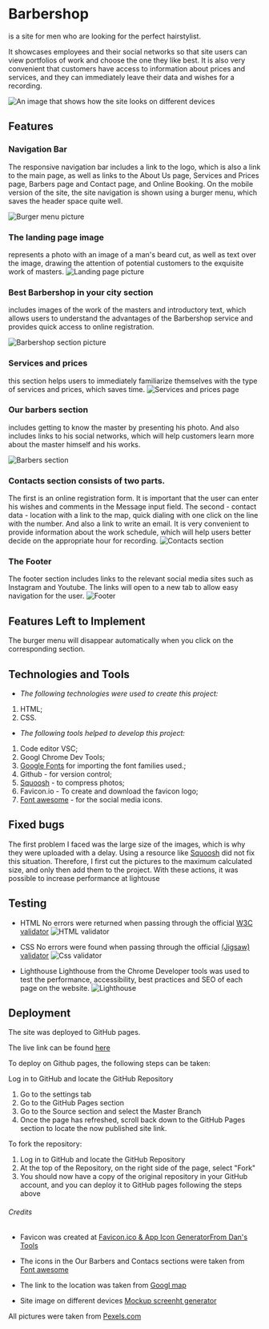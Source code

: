 # Barbershop

is a site for men who are looking for the perfect hairstylist.

It showcases employees and their social networks so that site users can view portfolios of work and choose the one they like best. It is also very convenient that customers have access to information about prices and services, and they can immediately leave their data and wishes for a recording.

![An image that shows how the site looks on different devices](<./doc/readmecontent/Site image.png>)

## Features

### Navigation Bar

The responsive navigation bar includes a link to the logo, which is also a link to the main page, as well as links to the About Us page, Services and Prices page, Barbers page and Contact page, and Online Booking. On the mobile version of the site, the site navigation is shown using a burger menu, which saves the header space quite well.

![Burger menu picture](./doc/readmecontent/burger-menu.png)

### The landing page image

represents a photo with an image of a man's beard cut, as well as text over the image, drawing the attention of potential customers to the exquisite work of masters.
![Landing page picture](./doc/readmecontent/langingpage.png)

### Best Barbershop in your city section

includes images of the work of the masters and introductory text, which allows users to understand the advantages of the Barbershop service and provides quick access to online registration.

![Barbershop section picture](<./doc/readmecontent/Barbershop section.png>)

### Services and prices

this section helps users to immediately familiarize themselves with the type of services and prices, which saves time.
![Services and prices page](./doc/readmecontent/servises.png)

### Our barbers section

includes getting to know the master by presenting his photo. And also includes links to his social networks, which will help customers learn more about the master himself and his works.

![Barbers section](./doc/readmecontent/barbers.png)

### Contacts section consists of two parts.

The first is an online registration form. It is important that the user can enter his wishes and comments in the Message input field.
The second - contact data - location with a link to the map, quick dialing with one click on the line with the number. And also a link to write an email.
It is very convenient to provide information about the work schedule, which will help users better decide on the appropriate hour for recording.
![Contacts section](./doc/readmecontent/contacts.png)

### The Footer

The footer section includes links to the relevant social media sites such as Instagram and Youtube. The links will open to a new tab to allow easy navigation for the user.
![Footer](./doc/readmecontent/footer.png)

## Features Left to Implement

The burger menu will disappear automatically when you click on the corresponding section.

## Technologies and Tools

- _The following technologies were used to create this project:_

1. HTML;
2. CSS.

- _The following tools helped to develop this project:_

1. Code editor VSC;
2. Googl Chrome Dev Tools;
3. [Google Fonts](https://fonts.google.com/) for importing the font families used.;
4. Github - for version control;
5. [Squoosh](https://squoosh.app/) - to compress photos;
6. Favicon.io - To create and download the favicon logo;
7. [Font awesome](https://fontawesome.com/) - for the social media icons.

## Fixed bugs

The first problem I faced was the large size of the images, which is why they were uploaded with a delay. Using a resource like [Squoosh](https://squoosh.app/) did not fix this situation. Therefore, I first cut the pictures to the maximum calculated size, and only then add them to the project. With these actions, it was possible to increase performance at lightouse

## Testing

- HTML
  No errors were returned when passing through the official [W3C validator](https://validator.w3.org/#validate_by_input)
  ![HTML validator](./doc/readmecontent/HTML%20validator.png)

- CSS
  No errors were found when passing through the official [(Jigsaw) validator](https://jigsaw.w3.org/css-validator/#validate_by_input)
  ![Css validator](./doc/readmecontent/css%20validator.png)

- Lighthouse
  Lighthouse from the Chrome Developer tools was used to test the performance, accessibility, best practices and SEO of each page on the website.
  ![Lighthouse](./doc/readmecontent/lighthouse.png)

## Deployment

The site was deployed to GitHub pages.

The live link can be found [here](https://katya-semeniuk.github.io/barbershop/)

To deploy on Github pages, the following steps can be taken:

Log in to GitHub and locate the GitHub Repository

1. Go to the settings tab
2. Go to the GitHub Pages section
3. Go to the Source section and select the Master Branch
4. Once the page has refreshed, scroll back down to the GitHub Pages section to locate the now published site link.

To fork the repository:

1. Log in to GitHub and locate the GitHub Repository
2. At the top of the Repository, on the right side of the page, select "Fork"
3. You should now have a copy of the original repository in your GitHub account, and you can deploy it to GitHub pages following the steps above

###### Credits

- Favicon was created at [Favicon.ico & App Icon GeneratorFrom Dan's Tools](https://www.favicon-generator.org/)

- The icons in the Our Barbers and Contacs sections were taken from [Font awesome](https://fontawesome.com/)

- The link to the location was taken from [Googl map](https://maps.google.com/)

- Site image on different devices [Mockup screenht generator](https://ui.dev/amiresponsive)

All pictures were taken from [Pexels.com](https://www.pexels.com/uk-ua/search/barbershop/)
